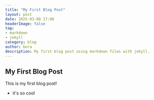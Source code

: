```yaml
---
title: "My First Blog Post"
layout: post
date: 2025-03-08 17:00
headerImage: false
tag:
- markdown
- jekyll
category: blog
author: bora
description: My first blog post using markdown files with jekyll.
---
```


## My First Blog Post
This is my first blog post!
- it's so cool